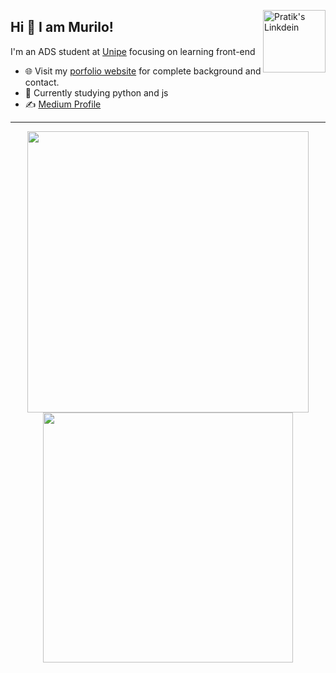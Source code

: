 <a href="https://www.linkedin.com/in/murilo-batista-7925b5150/" target="_blank" rel="nofollow"><img align="right" alt="Pratik's Linkdein" width="100px" src="https://img.shields.io/badge/LinkedIn-0077B5?style=for-the-badge&logo=linkedin&logoColor=white" /></a>

## Hi 👋 I am Murilo! 
I'm an ADS student at [Unipe](https://www.unipe.edu.br) focusing on learning front-end

- 🌐 Visit my [porfolio website](https://pr2tik1.github.io/) for complete background and contact.
- 👋 Currently studying python and js
- ✍️ [Medium Profile](https://pr2tik1.medium.com/)

---
<p align = "center">
  <img src = "https://github-readme-stats.vercel.app/api?username=LarcARC&show_icons=true&theme=radical" width = 450>
  <img src = "https://github-readme-stats.vercel.app/api/top-langs/?username=LarcARC&layout=compact&theme=radical" width = 400>
</p>

